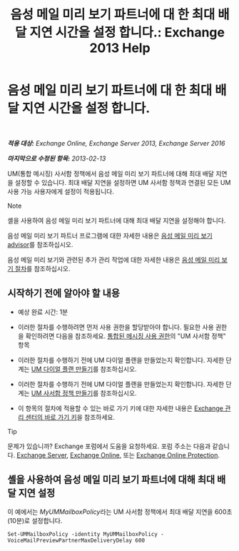 ﻿---
title: '음성 메일 미리 보기 파트너에 대 한 최대 배달 지연 시간을 설정 합니다.: Exchange 2013 Help'
TOCTitle: 음성 메일 미리 보기 파트너에 대 한 최대 배달 지연 시간을 설정 합니다.
ms:assetid: c9a07f6d-6f7f-4036-9a4a-d668d21e2c76
ms:mtpsurl: https://technet.microsoft.com/ko-kr/library/Ff630928(v=EXCHG.150)
ms:contentKeyID: 51407742
ms.date: 05/22/2018
mtps_version: v=EXCHG.150
ms.translationtype: MT
---

# 음성 메일 미리 보기 파트너에 대 한 최대 배달 지연 시간을 설정 합니다.

 

_**적용 대상:** Exchange Online, Exchange Server 2013, Exchange Server 2016_

_**마지막으로 수정된 항목:** 2013-02-13_

UM(통합 메시징) 사서함 정책에서 음성 메일 미리 보기 파트너에 대해 최대 배달 지연을 설정할 수 있습니다. 최대 배달 지연을 설정하면 UM 사서함 정책과 연결된 모든 UM 사용 가능 사용자에게 설정이 적용됩니다.


> [!NOTE]
> 셸을 사용하여 음성 메일 미리 보기 파트너에 대해 최대 배달 지연을 설정해야 합니다.



음성 메일 미리 보기 파트너 프로그램에 대한 자세한 내용은 [음성 메일 미리 보기 advisor](https://docs.microsoft.com/ko-kr/exchange/voice-mail-unified-messaging/set-up-client-voice-mail-features/voice-mail-preview-advisor)를 참조하십시오.

음성 메일 미리 보기와 관련된 추가 관리 작업에 대한 자세한 내용은 [음성 메일 미리 보기 절차](https://docs.microsoft.com/ko-kr/exchange/voice-mail-unified-messaging/set-up-client-voice-mail-features/voice-mail-preview-procedures)를 참조하십시오.

## 시작하기 전에 알아야 할 내용

  - 예상 완료 시간: 1분

  - 이러한 절차를 수행하려면 먼저 사용 권한을 할당받아야 합니다. 필요한 사용 권한을 확인하려면 다음을 참조하세요. [통합된 메시징 사용 권한](unified-messaging-permissions-exchange-2013-help.md)의 "UM 사서함 정책" 항목

  - 이러한 절차를 수행하기 전에 UM 다이얼 플랜을 만들었는지 확인합니다. 자세한 단계는 [UM 다이얼 플랜 만들기](https://docs.microsoft.com/ko-kr/exchange/voice-mail-unified-messaging/connect-voice-mail-system/create-um-dial-plan)를 참조하십시오.

  - 이러한 절차를 수행하기 전에 UM 다이얼 플랜을 만들었는지 확인합니다. 자세한 단계는 [UM 사서함 정책 만들기](https://docs.microsoft.com/ko-kr/exchange/voice-mail-unified-messaging/set-up-voice-mail/create-um-mailbox-policy)를 참조하십시오.

  - 이 항목의 절차에 적용할 수 있는 바로 가기 키에 대한 자세한 내용은 [Exchange 관리 센터의 바로 가기 키](keyboard-shortcuts-in-the-exchange-admin-center-exchange-online-protection-help.md)을 참조하세요.


> [!TIP]
> 문제가 있습니까? Exchange 포럼에서 도움을 요청하세요. 포럼 주소는 다음과 같습니다. <A href="https://go.microsoft.com/fwlink/p/?linkid=60612">Exchange Server</A>, <A href="https://go.microsoft.com/fwlink/p/?linkid=267542">Exchange Online</A>, 또는 <A href="https://go.microsoft.com/fwlink/p/?linkid=285351">Exchange Online Protection</A>.



## 셸을 사용하여 음성 메일 미리 보기 파트너에 대해 최대 배달 지연 설정

이 예에서는 *MyUMMailboxPolicy*라는 UM 사서함 정책에서 최대 배달 지연을 600초(10분)로 설정합니다.

    Set-UMMailboxPolicy -identity MyUMMailboxPolicy - VoiceMailPreviewPartnerMaxDeliveryDelay 600

